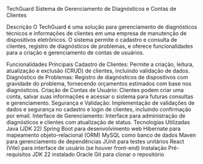 TechGuard
Sistema de Gerenciamento de Diagnósticos e Contas de Clientes

Descrição
O TechGuard é uma solução para gerenciamento de diagnósticos técnicos e informações de clientes em uma empresa de manutenção de dispositivos eletrônicos. O sistema permite o cadastro e consulta de clientes, registro de diagnósticos de problemas, e oferece funcionalidades para a criação e gerenciamento de contas de usuários.

Funcionalidades Principais
Cadastro de Clientes: Permite a criação, leitura, atualização e exclusão (CRUD) de clientes, incluindo validação de dados.
Diagnóstico de Problemas: Registro de diagnósticos de dispositivos com gravidade do problema, fornecendo orçamentos estimados com base nos diagnósticos.
Criação de Contas de Usuário: Clientes podem criar uma conta, salvar suas informações e acessar o sistema para futuras consultas e gerenciamento.
Segurança e Validação: Implementação de validações de dados e segurança no cadastro e login de clientes, incluindo confirmação por email.
Interface de Gerenciamento: Interface para administração de diagnósticos e clientes com atualização de status.
Tecnologias Utilizadas
Java (JDK 22)
Spring Boot para desenvolvimento web
Hibernate para mapeamento objeto-relacional (ORM)
MySQL como banco de dados
Maven para gerenciamento de dependências
JUnit para testes unitários
React (Vite) para interface de usuário (se houver front-end)
Instalação
Pré-requisitos
JDK 22 instalado
Oracle
Git para clonar o repositório
